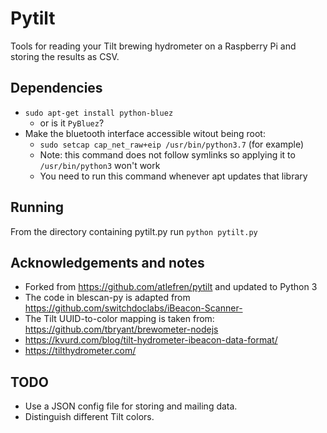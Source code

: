 # Pytilt

Tools for reading your Tilt brewing hydrometer on a Raspberry Pi and storing the results as CSV.

## Dependencies

* ```sudo apt-get install python-bluez```
  * or is it ```PyBluez```?
* Make the bluetooth interface accessible witout being root: 
  * ```sudo setcap cap_net_raw+eip /usr/bin/python3.7``` (for example)
  * Note: this command does not follow symlinks so applying it to ```/usr/bin/python3``` won't work
  * You need to run this command whenever apt updates that library
## Running

From the directory containing pytilt.py run `python pytilt.py`

## Acknowledgements and notes

* Forked from https://github.com/atlefren/pytilt and updated to Python 3
* The code in blescan-py is adapted from https://github.com/switchdoclabs/iBeacon-Scanner-
* The Tilt UUID-to-color mapping is taken from: https://github.com/tbryant/brewometer-nodejs
* https://kvurd.com/blog/tilt-hydrometer-ibeacon-data-format/
* https://tilthydrometer.com/

## TODO

* Use a JSON config file for storing and mailing data.
* Distinguish different Tilt colors.
